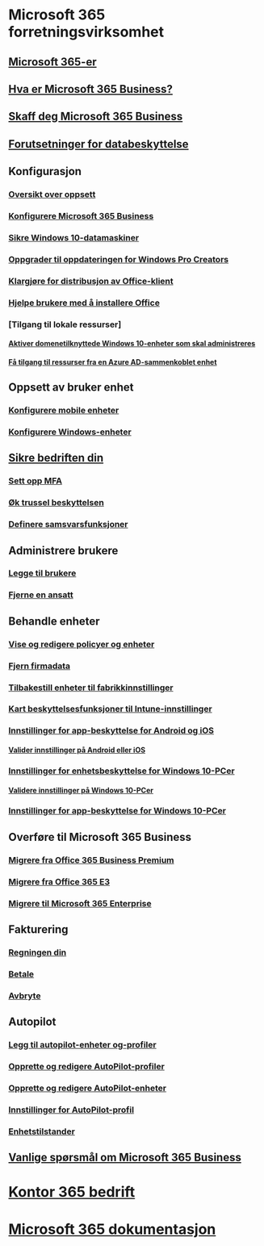 # Microsoft 365 forretningsvirksomhet
## [Microsoft 365-er](index.yml)
## [Hva er Microsoft 365 Business?](microsoft-365-business-overview.md)
## [Skaff deg Microsoft 365 Business](sign-up.md)
## [Forutsetninger for databeskyttelse](pre-requisites-for-data-protection.md)
## Konfigurasjon
### [Oversikt over oppsett](set-up-overview.md)
### [Konfigurere Microsoft 365 Business](set-up.md)
### [Sikre Windows 10-datamaskiner](secure-win-10-pcs.md)
### [Oppgrader til oppdateringen for Windows Pro Creators](upgrade-to-windows-pro-creators-update.md)
### [Klargjøre for distribusjon av Office-klient](prepare-for-office-client-deployment.md)
### [Hjelpe brukere med å installere Office](help-users-install-office.md)
### [Tilgang til lokale ressurser]
#### [Aktiver domenetilknyttede Windows 10-enheter som skal administreres](manage-windows-devices.md)
#### [Få tilgang til ressurser fra en Azure AD-sammenkoblet enhet](access-resources.md)
## Oppsett av bruker enhet
### [Konfigurere mobile enheter](set-up-mobile-devices.md)
### [Konfigurere Windows-enheter](set-up-windows-devices.md)
## [Sikre bedriften din](security-features.md)
### [Sett opp MFA](set-up-mfa.md)
### [Øk trussel beskyttelsen](increase-threat-protection.md)
### [Definere samsvarsfunksjoner](set-up-compliance.md)
## Administrere brukere
### [Legge til brukere](add-users-m365b.md)
### [Fjerne en ansatt](/Office365/Admin/add-users/remove-former-employee?toc=/microsoft-365/business/toc.json&bc=/microsoft-365/business/breadcrumb/toc.json)
## Behandle enheter
### [Vise og redigere policyer og enheter](view-policies-and-devices.md)
### [Fjern firmadata](remove-company-data.md)
### [Tilbakestill enheter til fabrikkinnstillinger](reset-devices-to-factory-settings.md)
### [Kart beskyttelsesfunksjoner til Intune-innstillinger](map-protection-features-to-intune-settings.md)
### [Innstillinger for app-beskyttelse for Android og iOS](app-protection-settings-for-android-and-ios.md)
#### [Valider innstillinger på Android eller iOS](validate-settings-on-android-or-ios.md)
### [Innstillinger for enhetsbeskyttelse for Windows 10-PCer](protection-settings-for-windows-10-pcs.md)
#### [Validere innstillinger på Windows 10-PCer](validate-settings-on-windows-10-pcs.md)
### [Innstillinger for app-beskyttelse for Windows 10-PCer](protection-settings-for-windows-10-devices.md)
## Overføre til Microsoft 365 Business
### [Migrere fra Office 365 Business Premium](migrate-to-microsoft-365-business.md)
### [Migrere fra Office 365 E3](migrate-from-e3.md)
### [Migrere til Microsoft 365 Enterprise](migrate-from-microsoft-365-business-to-microsoft-365-enterprise.md)
## Fakturering
### [Regningen din](/Office365/Admin/subscriptions-and-billing/view-your-bill-or-invoice?toc=/microsoft-365/business/toc.json&bc=/microsoft-365/business/breadcrumb/toc.json)
### [Betale](/Office365/Admin/subscriptions-and-billing/pay-for-your-subscription?toc=/microsoft-365/business/toc.json&bc=/microsoft-365/business/breadcrumb/toc.json)
### [Avbryte](/Office365/Admin/subscriptions-and-billing/cancel-your-subscription?toc=/microsoft-365/business/toc.json&bc=/microsoft-365/business/breadcrumb/toc.json)
## Autopilot
### [Legg til autopilot-enheter og-profiler](add-autopilot-devices-and-profile.md)
### [Opprette og redigere AutoPilot-profiler](create-and-edit-autopilot-profiles.md)
### [Opprette og redigere AutoPilot-enheter](create-and-edit-autopilot-devices.md)
### [Innstillinger for AutoPilot-profil](autopilot-profile-settings.md)
### [Enhetstilstander](device-states.md)
## [Vanlige spørsmål om Microsoft 365 Business](support/microsoft-365-business-faqs.md)
# [Kontor 365 bedrift](https://docs.microsoft.com/office365/enterprise)
# [Microsoft 365 dokumentasjon](https://docs.microsoft.com/microsoft-365)
